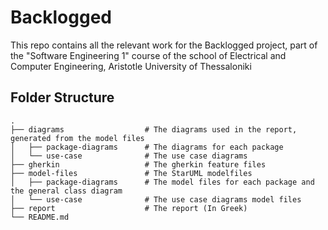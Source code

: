 # Backlogged
This repo contains all the relevant work for the Backlogged project, part of the "Software Engineering 1" course of the school of Electrical and Computer Engineering, Aristotle University of Thessaloniki
## Folder Structure
    .
    ├── diagrams                  # The diagrams used in the report, generated from the model files
    │   ├── package-diagrams      # The diagrams for each package
    │   └── use-case              # The use case diagrams
    ├── gherkin                   # The gherkin feature files
    ├── model-files               # The StarUML modelfiles
    │   ├── package-diagrams      # The model files for each package and the general class diagram
    │   └── use-case              # The use case diagrams model files
    ├── report                    # The report (In Greek)
    └── README.md
